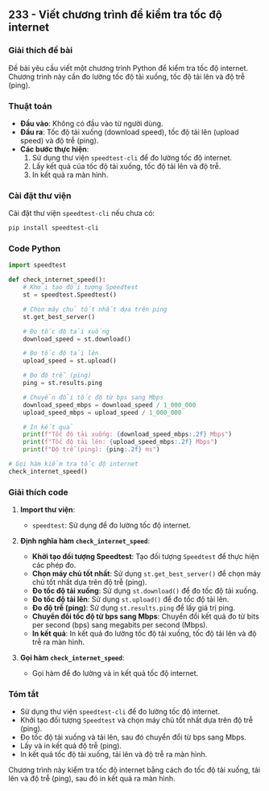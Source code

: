 ## 233 - Viết chương trình để kiểm tra tốc độ internet

### Giải thích đề bài

Đề bài yêu cầu viết một chương trình Python để kiểm tra tốc độ internet. Chương trình này cần đo lường tốc độ tải xuống, tốc độ tải lên và độ trễ (ping).

### Thuật toán

- **Đầu vào**: Không có đầu vào từ người dùng.
- **Đầu ra**: Tốc độ tải xuống (download speed), tốc độ tải lên (upload speed) và độ trễ (ping).
- **Các bước thực hiện**:
  1. Sử dụng thư viện `speedtest-cli` để đo lường tốc độ internet.
  2. Lấy kết quả của tốc độ tải xuống, tốc độ tải lên và độ trễ.
  3. In kết quả ra màn hình.

### Cài đặt thư viện

Cài đặt thư viện `speedtest-cli` nếu chưa có:

```bash
pip install speedtest-cli
```

### Code Python

```python
import speedtest

def check_internet_speed():
    # Khởi tạo đối tượng Speedtest
    st = speedtest.Speedtest()

    # Chọn máy chủ tốt nhất dựa trên ping
    st.get_best_server()

    # Đo tốc độ tải xuống
    download_speed = st.download()

    # Đo tốc độ tải lên
    upload_speed = st.upload()

    # Đo độ trễ (ping)
    ping = st.results.ping

    # Chuyển đổi tốc độ từ bps sang Mbps
    download_speed_mbps = download_speed / 1_000_000
    upload_speed_mbps = upload_speed / 1_000_000

    # In kết quả
    print(f"Tốc độ tải xuống: {download_speed_mbps:.2f} Mbps")
    print(f"Tốc độ tải lên: {upload_speed_mbps:.2f} Mbps")
    print(f"Độ trễ (ping): {ping:.2f} ms")

# Gọi hàm kiểm tra tốc độ internet
check_internet_speed()
```

### Giải thích code

1. **Import thư viện**:

   - `speedtest`: Sử dụng để đo lường tốc độ internet.

2. **Định nghĩa hàm `check_internet_speed`**:

   - **Khởi tạo đối tượng Speedtest**: Tạo đối tượng `Speedtest` để thực hiện các phép đo.
   - **Chọn máy chủ tốt nhất**: Sử dụng `st.get_best_server()` để chọn máy chủ tốt nhất dựa trên độ trễ (ping).
   - **Đo tốc độ tải xuống**: Sử dụng `st.download()` để đo tốc độ tải xuống.
   - **Đo tốc độ tải lên**: Sử dụng `st.upload()` để đo tốc độ tải lên.
   - **Đo độ trễ (ping)**: Sử dụng `st.results.ping` để lấy giá trị ping.
   - **Chuyển đổi tốc độ từ bps sang Mbps**: Chuyển đổi kết quả đo từ bits per second (bps) sang megabits per second (Mbps).
   - **In kết quả**: In kết quả đo lường tốc độ tải xuống, tốc độ tải lên và độ trễ ra màn hình.

3. **Gọi hàm `check_internet_speed`**:
   - Gọi hàm để đo lường và in kết quả tốc độ internet.

### Tóm tắt

- Sử dụng thư viện `speedtest-cli` để đo lường tốc độ internet.
- Khởi tạo đối tượng `Speedtest` và chọn máy chủ tốt nhất dựa trên độ trễ (ping).
- Đo tốc độ tải xuống và tải lên, sau đó chuyển đổi từ bps sang Mbps.
- Lấy và in kết quả độ trễ (ping).
- In kết quả tốc độ tải xuống, tải lên và độ trễ ra màn hình.

Chương trình này kiểm tra tốc độ internet bằng cách đo tốc độ tải xuống, tải lên và độ trễ (ping), sau đó in kết quả ra màn hình.
